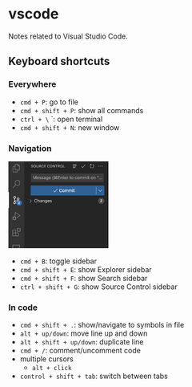 # vscode

Notes related to Visual Studio Code.


## Keyboard shortcuts

### Everywhere

- `cmd + P`: go to file
- `cmd + shift + P`: show all commands
- `ctrl + \` `: open terminal
- `cmd + shift + N`: new window


### Navigation

<img width="200px" src="images/vscode/sidebar.png">

- `cmd + B`: toggle sidebar
- `cmd + shift + E`: show Explorer sidebar
- `cmd + shift + F`: show Search sidebar
- `ctrl + shift + G`: show Source Control sidebar


### In code

- `cmd + shift + .`: show/navigate to symbols in file
- `alt + up/down`: move line up and down
- `alt + shift + up/down`: duplicate line
- `cmd + /`: comment/uncomment code
- multiple cursors
  - `alt + click`
- `control + shift + tab`: switch between tabs
